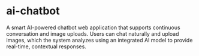 # ai-chatbot
A smart AI-powered chatbot web application that supports continuous conversation and image uploads. Users can chat naturally and upload images, which the system analyzes using an integrated AI model to provide real-time, contextual responses.
